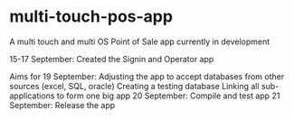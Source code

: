 # multi-touch-pos-app
A multi touch and multi OS Point of Sale app currently in development

15-17 September:
  Created the Signin and Operator app
  
Aims for 19 September:
    Adjusting the app to accept databases from other sources (excel, SQL, oracle)
    Creating a testing database
    Linking all sub-applications to form one big app
20 September:
    Compile and test app
21 September:
    Release the app
